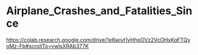 # Airplane_Crashes_and_Fatalities_Since
https://colab.research.google.com/drive/1e6wiyt1yHhpOVz2VcOHxKqFTQyoMz-Fb#scrollTo=vwlsXRAb377K

